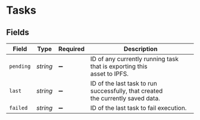 # Tasks


## Fields

| Field                                                                            | Type                                                                             | Required                                                                         | Description                                                                      |
| -------------------------------------------------------------------------------- | -------------------------------------------------------------------------------- | -------------------------------------------------------------------------------- | -------------------------------------------------------------------------------- |
| `pending`                                                                        | *string*                                                                         | :heavy_minus_sign:                                                               | ID of any currently running task that is exporting this<br/>asset to IPFS.<br/>  |
| `last`                                                                           | *string*                                                                         | :heavy_minus_sign:                                                               | ID of the last task to run successfully, that created<br/>the currently saved data.<br/> |
| `failed`                                                                         | *string*                                                                         | :heavy_minus_sign:                                                               | ID of the last task to fail execution.                                           |